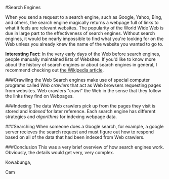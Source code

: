 #Search Engines

When you send a request to a search engine, such as Google, Yahoo, Bing, and others, the search engine magically returns a webpage full of links to what it feels are relevant websites. The popularity of the World Wide Web is due in large part to the effectiveness of search engines. Without search engines, it would be nearly impossible to find what you're looking for on the Web unless you already knew the name of the website you wanted to go to.

**Interesting Fact:** In the very early days of the Web before search engines, people manually maintained lists of Websites. If you'd like to know more about the history of search engines or about search engines in general, I recommend checking out [the Wikipedia article](http://en.wikipedia.org/wiki/Web_search_engine).

###Crawiling the Web
Search engines make use of special computer programs called *Web crawlers* that act as Web browsers requesting pages from websites. Web crawlers "crawl" the Web in the sense that they follow the links they find on Webpages.

###Indexing
The data Web crawlers pick up from the pages they visit is stored and *indexed* for later reference. Each search engine has different strategies and *algorithms* for indexing webpage data.

###Searching
When someone does a Google search, for example, a google server recieves the search request and must figure out how to respond based on all of the data that had been indexed from Web crawlers.

###Conclusion
This was a very brief overview of how search engines work. Obviously, the details would get very, very complex.

Kowabunga,

Cam
